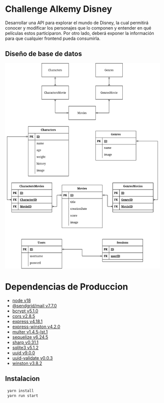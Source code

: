 # Challenge Alkemy Disney

Desarrollar una API para explorar el mundo de Disney, la cual permitirá conocer y modificar los
personajes que lo componen y entender en qué películas estos participaron. Por otro lado, deberá
exponer la información para que cualquier frontend pueda consumirla.

## Diseño de base de datos

![db_diagram](./public/readme/db.png)

# Dependencias de Produccion

- [node v18](https://nodejs.org)
- [@sendgrid/mail v7.7.0](https://sendgrid.com)
- [bcrypt v5.1.0](https://www.npmjs.com/package/bcrypt)
- [cors v2.8.5](https://www.npmjs.com/package/cors)
- [express v4.18.1](https://expressjs.com)
- [express-winston v4.2.0](https://www.npmjs.com/package/express-winston)
- [multer v1.4.5-lst.1](https://www.npmjs.com/package/multer)
- [sequelize v6.24.5](https://sequelize.org)
- [sharp v0.31.1](https://www.npmjs.com/package/sharp)
- [sqlite3 v5.1.2](https://www.npmjs.com/package/sqlite3)
- [uuid v9.0.0](https://www.npmjs.com/package/uuid)
- [uuid-validate v0.0.3](https://www.npmjs.com/package/uuid-validate)
- [winston v3.8.2](https://www.npmjs.com/package/winston)

## Instalacion

```
 yarn install
 yarn run start
```
